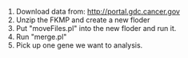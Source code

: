 1. Download data from: http://portal.gdc.cancer.gov
2. Unzip the FKMP and create a new floder
3. Put "moveFiles.pl" into the new floder and run it.
4. Run "merge.pl"
5. Pick up one gene we want to analysis.
